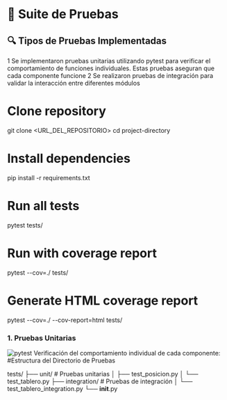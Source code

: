 # 🧪 Suite de Pruebas

## 🔍 Tipos de Pruebas Implementadas

1 Se implementaron pruebas unitarias utilizando pytest para verificar el comportamiento de funciones individuales. Estas pruebas aseguran que cada componente funcione
2 Se realizaron pruebas de integración para validar la interacción entre diferentes módulos

# Clone repository
git clone <URL_DEL_REPOSITORIO>
cd project-directory

# Install dependencies
pip install -r requirements.txt

# Run all tests
pytest tests/

# Run with coverage report
pytest --cov=./ tests/

# Generate HTML coverage report
pytest --cov=./ --cov-report=html tests/

### 1. Pruebas Unitarias
![pytest](https://img.shields.io/badge/Pytest-0A9EDC?logo=pytest&logoColor=white)
Verificación del comportamiento individual de cada componente:
#Estructura del Directorio de Pruebas

tests/
├── unit/            # Pruebas unitarias
│   ├── test_posicion.py
│   └── test_tablero.py
├── integration/     # Pruebas de integración
│   └── test_tablero_integration.py
└── __init__.py
